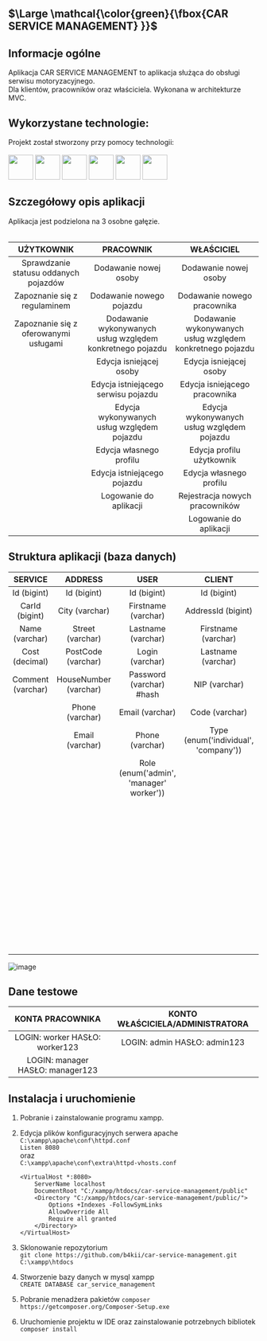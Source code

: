 
## $\Large \mathcal{\color{green}{\fbox{CAR SERVICE MANAGEMENT} \}}$

## Informacje ogólne
Aplikacja CAR SERVICE MANAGEMENT to aplikacja służąca do obsługi serwisu motoryzacyjnego. </br>
Dla klientów, pracowników oraz właściciela.</b>
Wykonana w architekturze MVC. </b>

## Wykorzystane technologie:
Projekt został stworzony przy pomocy technologii: <br /><br />
<img src="https://img.shields.io/badge/GitHub-100000?style=for-the-badge&logo=github&logoColor=white" height="50">
<img src="https://img.shields.io/badge/PHP-777BB4?style=for-the-badge&logo=php&logoColor=white" height="50">
<img src="https://img.shields.io/badge/HTML5-E34F26?style=for-the-badge&logo=html5&logoColor=white" height="50">
<img src="https://img.shields.io/badge/Bootstrap-563D7C?style=for-the-badge&logo=bootstrap&logoColor=white" height="50">
<img src="http://img.shields.io/badge/-PHPStorm-181717?style=for-the-badge&logo=phpstorm&logoColor=white" height="50">
<img src="https://img.shields.io/badge/MySQL-005C84?style=for-the-badge&logo=mysql&logoColor=white" height="50">

## Szczegółowy opis aplikacji
Aplikacja jest podzielona na 3 osobne gałęzie. </br></br>

|UŻYTKOWNIK                           | PRACOWNIK                                               | WŁAŚCICIEL                                              |
|:-----------------------------------:|:-------------------------------------------------------:|:-------------------------------------------------------:|
|Sprawdzanie statusu oddanych pojazdów|Dodawanie nowej osoby                                    |Dodawanie nowej osoby                                    |  
|Zapoznanie się z regulaminem         |Dodawanie nowego pojazdu                                 |Dodawanie nowego pracownika                              |
|Zapoznanie się z oferowanymi usługami|Dodawanie wykonywanych usług względem konkretnego pojazdu|Dodawanie wykonywanych usług względem konkretnego pojazdu|      
|                                     |Edycja isniejącej osoby                                  |Edycja isniejącej osoby                                  | 
|                                     |Edycja istniejącego serwisu pojazdu                      |Edycja isniejącego pracownika                            | 
|                                     |Edycja wykonywanych usług względem pojazdu               |Edycja wykonywanych usług względem pojazdu               | 
|                                     |Edycja własnego profilu                                  |Edycja profilu użytkownik                                | 
|                                     |Edycja istniejącego pojazdu                              |Edycja własnego profilu                                  |
|                                     |Logowanie do aplikacji                                   |Rejestracja nowych pracowników                           |
|                                     |                                                         |Logowanie do aplikacji                                   | 

## Struktura aplikacji (baza danych)
|SERVICE            |ADDRESS              |USER                                   |CLIENT                              |CAR                                                                          |
|:-----------------:|:-------------------:|:-------------------------------------:|:----------------------------------:|:---------------------------------------------------------------------------:|
|Id (bigint)        |Id (bigint)          |Id (bigint)                            |Id (bigint)                         |Id (bigint)                                                                  |
|CarId (bigint)     |City (varchar)       |Firstname (varchar)                    |AddressId (bigint)                  |ClientId (bigint)                                                            |
|Name (varchar)     |Street (varchar)     |Lastname (varchar)                     |Firstname (varchar)                 |WorkerId (bigint)                                                            |
|Cost (decimal)     |PostCode (varchar)   |Login (varchar)                        |Lastname (varchar)                  |Brand (varchar)                                                              |
|Comment (varchar)  |HouseNumber (varchar)|Password (varchar) #hash               |NIP (varchar)                       |Model (varchar)                                                              |
|                   |Phone (varchar)      |Email (varchar)                        |Code (varchar)                      |IdentificationNumber (varchar)                                               |
|                   |Email (varchar)      |Phone (varchar)                        |Type (enum('individual', 'company'))|Color (varchar)                                                              |
|                   |                     |Role (enum('admin', 'manager' worker'))|                                    |Mileage (decimal)                                                            |
|                   |                     |                                       |                                    |EngineCapacity (decimal)                                                     |
|                   |                     |                                       |                                    |Type (enum('combi', 'coupe', 'cabrio', 'sedan', 'suv', 'hatchback', 'truck'))|
|                   |                     |                                       |                                    |Status (enum('new', 'inProgress', 'Cancelled', 'Finished'))                  |
|                   |                     |                                       |                                    |AdmissionDate (datetime)                                                     |
|                   |                     |                                       |                                    |SubmissionDate (datetime)                                                    |

![image](https://github.com/b4kii/car-service-management/assets/114850500/51ca5707-51a0-40e7-8f24-734bc3f13eb9)

## Dane testowe
|KONTA PRACOWNIKA                     |KONTO WŁAŚCICIELA/ADMINISTRATORA                         |
|:-----------------------------------:|:-------------------------------------------------------:|
|LOGIN: worker HASŁO: worker123       |LOGIN: admin HASŁO: admin123                             |  
|LOGIN: manager HASŁO: manager123     |                                                         |

## Instalacja i uruchomienie

1. Pobranie i zainstalowanie programu xampp.
2. Edycja plików konfiguracyjnych serwera apache  
     ```C:\xampp\apache\conf\httpd.conf```  
    ```Listen 8080```  
    oraz  
    ```C:\xampp\apache\conf\extra\httpd-vhosts.conf``` 
    
    ```
    <VirtualHost *:8080>
	    ServerName localhost
    	DocumentRoot "C:/xampp/htdocs/car-service-management/public"
    	<Directory "C:/xampp/htdocs/car-service-management/public/">
	    	Options +Indexes -FollowSymLinks
	    	AllowOverride All
	    	Require all granted
    	</Directory>
    </VirtualHost> 
3. Sklonowanie repozytorium  
    ```git clone https://github.com/b4kii/car-service-management.git C:\xampp\htdocs```
4. Stworzenie bazy danych w mysql xampp  
   ```CREATE DATABASE car_service_management```
5. Pobranie menadżera pakietów ```composer```  
   ```https://getcomposer.org/Composer-Setup.exe```
6. Uruchomienie projektu w IDE oraz zainstalowanie potrzebnych bibliotek  
   ```composer install```

